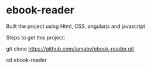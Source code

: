 # ebook-reader

Built the project using Html, CSS, angularjs and javascript

Steps to get this project:

git clone https://github.com/iamabv/ebook-reader.git

cd ebook-reader
